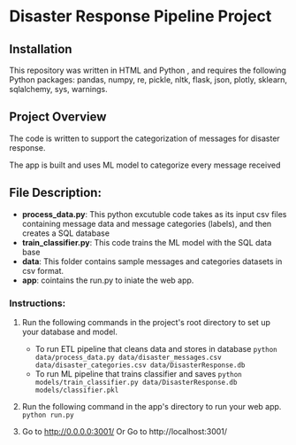 # Disaster Response Pipeline Project

## Installation
This repository was written in HTML and Python , and requires the following Python packages: 
 pandas, numpy, re, pickle, nltk, flask, json, plotly, sklearn, sqlalchemy, sys,  warnings.

## Project Overview
The code is written to support the categorization of messages for disaster response.

The app is built and uses ML model to categorize every message received
## File Description:
* **process_data.py**: This python excutuble code takes as its input csv files containing message data and message categories (labels), and then creates a SQL database
* **train_classifier.py**: This code trains the ML model with the SQL data base
* **data**: This folder contains sample messages and categories datasets in csv format.
* **app**: cointains the run.py to iniate the web app.

### Instructions:
1. Run the following commands in the project's root directory to set up your database and model.

    - To run ETL pipeline that cleans data and stores in database
        `python data/process_data.py data/disaster_messages.csv data/disaster_categories.csv data/DisasterResponse.db`
    - To run ML pipeline that trains classifier and saves
        `python models/train_classifier.py data/DisasterResponse.db models/classifier.pkl`

2. Run the following command in the app's directory to run your web app.
    `python run.py`

3. Go to http://0.0.0.0:3001/
   Or Go to http://localhost:3001/
